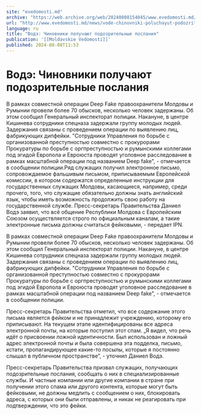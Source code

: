```yaml
---
site: "evedomosti.md"
archive: "https://web.archive.org/web/20240808154045/www.evedomosti.md/news/vode-chinovniki-poluchayut-podozritelnye-poslaniya"
url: "http://www.evedomosti.md/news/vode-chinovniki-poluchayut-podozritelnye-poslaniya"
language: ru
title: "Водэ: Чиновники получают подозрительные послания"
publication: '[[Moldavskie Vedomosti]]'
published: 2024-08-08T11:53
---
```


# Водэ: Чиновники получают подозрительные послания

В рамках совместной операции Deep Fake правоохранители Молдовы и Румынии провели более 70 обысков, несколько человек задержаны. Об этом сообщил Генеральный инспекторат полиции. Накануне, в центре Кишинева сотрудники спецназа задержали группу молодых людей. Задержания связаны с проведением операции по выявлению лиц, фабрикующих дипфейки. "Сотрудники Управления по борьбе с организованной преступностью совместно с прокурорами Прокуратуры по борьбе с оргпреступностью и румынскими коллегами под эгидой Европола и Евроюста проводят уголовное расследование в рамках масштабной операции под названием Deep fake", - отмечается в сообщении полиции.Ряд служащих получил электронное письмо, сопровождаемое фальшивым письмом, приписываемым Европейской комиссии, в котором содержатся определенные инструкции для государственных служащих Молдовы, касающиеся, например, среди прочего, того, что служащие обязательно должны знать английский язык, чтобы иметь возможность продолжить свою работу на государственной службе. Пресс-секретарь Правительства Даниел Водэ заявил, что всё общение Республики Молдова с Европейским Союзом осуществляется строго по официальным каналам, а такие электронные письма должны считаться фейковыми, - передает IPN.

В рамках совместной операции Deep Fake правоохранители Молдовы и Румынии провели более 70 обысков, несколько человек задержаны. Об этом сообщил Генеральный инспекторат полиции. Накануне, в центре Кишинева сотрудники спецназа задержали группу молодых людей. Задержания связаны с проведением операции по выявлению лиц, фабрикующих дипфейки. "Сотрудники Управления по борьбе с организованной преступностью совместно с прокурорами Прокуратуры по борьбе с оргпреступностью и румынскими коллегами под эгидой Европола и Евроюста проводят уголовное расследование в рамках масштабной операции под названием Deep fake", - отмечается в сообщении полиции.

Пресс-секретарь Правительства отметил, что все содержание этого письма является фейком и не принадлежит учреждению, которому его приписывают. На текущем этапе идентифицированы все адреса электронной почты, на которые поступил этот спам. „Я видел, что речь идёт о присвоении ложной идентичности. Был использован и ложный адрес электронной почты и была совершена эта подделка, письмо, кстати, пропагандирующее какие-то посылы, которые я постоянно слышал в публичном пространствеˮ, - уточнил Даниел Водэ.

Пресс-секретарь Правительства призвал служащих, получающих подозрительные послания, сообщать о них в специализированные службы. И частные компании или другие компании в стране при получении этого спама или другого контента, которые могут быть фейковыми, не должны медлить с сообщением о них, блокировать адреса, с которых они были отправлены, и никак не реагировать при подтверждении, что это фейки.